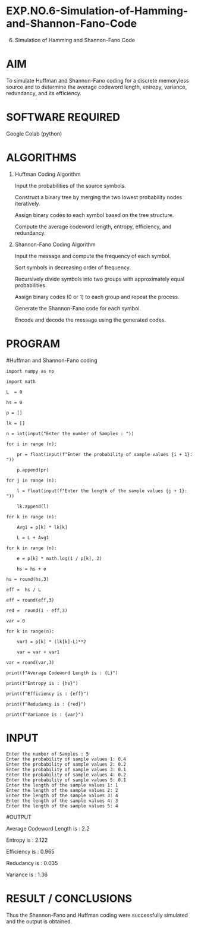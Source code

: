 # EXP.NO.6-Simulation-of-Hamming-and-Shannon-Fano-Code
6. Simulation of Hamming and Shannon-Fano Code

# AIM

To simulate Huffman and Shannon-Fano coding for a discrete memoryless source  and to determine the average codeword length, entropy, variance, redundancy, and its efficiency.

# SOFTWARE REQUIRED

Google Colab (python)

# ALGORITHMS

1. Huffman Coding Algorithm

     Input the probabilities of the source symbols.

     Construct a binary tree by merging the two lowest probability nodes iteratively.

     Assign binary codes to each symbol based on the tree structure.

     Compute the average codeword length, entropy, efficiency, and redundancy.

2. Shannon-Fano Coding Algorithm

     Input the message and compute the frequency of each symbol.

     Sort symbols in decreasing order of frequency.

     Recursively divide symbols into two groups with approximately equal probabilities.

     Assign binary codes (0 or 1) to each group and repeat the process.

     Generate the Shannon-Fano code for each symbol.

     Encode and decode the message using the generated codes.


# PROGRAM

#Huffman and Shannon-Fano coding
```
import numpy as np

import math 

L  = 0

hs = 0

p = []

lk = []

n = int(input("Enter the number of Samples : "))

for i in range (n): 

    pr = float(input(f"Enter the probability of sample values {i + 1}: "))  
    
    p.append(pr)
    
for j in range (n): 

    l = float(input(f"Enter the length of the sample values {j + 1}: ")) 
    
    lk.append(l)
 
for k in range (n):

    Avg1 = p[k] * lk[k]
    
    L = L + Avg1
    
for k in range (n):

    e = p[k] * math.log(1 / p[k], 2)
    
    hs = hs + e
    
hs = round(hs,3)

eff =  hs / L

eff = round(eff,3)

red =  round(1 - eff,3) 

var = 0

for k in range(n):

    var1 = p[k] * (lk[k]-L)**2
    
    var = var + var1
    
var = round(var,3)

print(f"Average Codeword Length is : {L}")

print(f"Entropy is : {hs}")

print(f"Efficiency is : {eff}")

print(f"Redudancy is : {red}")

print(f"Variance is : {var}")
```
# INPUT
```
Enter the number of Samples : 5
Enter the probability of sample values 1: 0.4
Enter the probability of sample values 2: 0.2
Enter the probability of sample values 3: 0.1
Enter the probability of sample values 4: 0.2
Enter the probability of sample values 5: 0.1
Enter the length of the sample values 1: 1
Enter the length of the sample values 2: 2
Enter the length of the sample values 3: 4
Enter the length of the sample values 4: 3
Enter the length of the sample values 5: 4
```
#OUTPUT

Average Codeword Length is : 2.2

Entropy is : 2.122

Efficiency is : 0.965

Redudancy is : 0.035

Variance is : 1.36

 
# RESULT / CONCLUSIONS

Thus the Shannon-Fano and Huffman coding were successfully simulated and the output is obtained.
